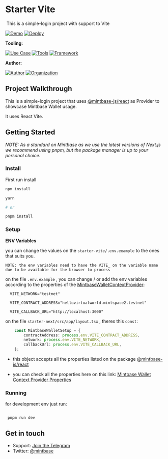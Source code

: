 # Starter Vite
<img src="https://i.imgur.com/bHpvyk6.png" alt="cover_image" width="0" />
This is a simple-login project with support to Vite

[![Demo](https://img.shields.io/badge/Demo-Visit%20Demo-brightgreen)](https://starter-react-vite.mintbase.xyz)
[![Deploy](https://img.shields.io/badge/Deploy-on%20Vercel-blue)](https://vercel.com/new/clone?repository-url=https%3A%2F%2Fgithub.com%2FMintbase%2Ftemplates%2Ftree%2Fmain%2Fstarter-vite)

**Tooling:**

[![Use Case](https://img.shields.io/badge/Use%20Case-Utilities-blue)](#)
[![Tools](https://img.shields.io/badge/Tools-@mintbase.js/react%2CArweave%2CMintbase%20Wallet-blue)](#)
[![Framework](https://img.shields.io/badge/Framework-Vite-blue)](#)

**Author:**

[![Author](https://img.shields.io/twitter/follow/rubenmarcus_dev?style=social&logo=twitter)](https://twitter.com/rubenmarcus_dev) [![Organization](https://img.shields.io/badge/Mintbase-blue)](https://www.mintbase.xyz)

## Project Walkthrough


This is a simple-login project that uses [@mintbase-js/react](https://github.com/Mintbase/mintbase-js/tree/beta/packages/react) as Provider to showcase Mintbase Wallet usage.

It uses React Vite.



## Getting Started

*NOTE: As a standard on Mintbase as we use the latest versions of Next.js we recommend using pnpm, but the package manager is up to your personal choice.*


### Install

First run install


```bash
npm install

yarn

# or

pnpm install

```


### Setup


**ENV Variables**


you can change the values on the `starter-vite/.env.example` to the ones that suits you.


`NOTE: the env variables need to have the VITE_ on the variable name due to be available for the browser to process`

on the file `.env.example` , you can change / or add the env variables according to the properties of the [MintbaseWalletContextProvider](https://github.com/Mintbase/mintbase-js/tree/beta/packages/react#properties):

  ```
	VITE_NETWORK="testnet"

	VITE_CONTRACT_ADDRESS="hellovirtualworld.mintspace2.testnet"

	VITE_CALLBACK_URL="http://localhost:3000"
  ```

on the file `starter-next/src/app/layout.tsx` , theres this `const`:



```typescript
	const MintbaseWalletSetup = {
		contractAddress: process.env.VITE_CONTRACT_ADDRESS,
		network: process.env.VITE_NETWORK,
		callbackUrl: process.env.VITE_CALLBACK_URL,
	};
```

- this object accepts all the properties listed on the package [@mintbase-js/react](https://github.com/Mintbase/mintbase-js/tree/beta/packages/react)


- you can check all the properties here on this link: [Mintbase Wallet Context Provider Properties](https://github.com/Mintbase/mintbase-js/tree/beta/packages/react#properties)



### Running


for development env just run:

```

 pnpm run dev

```

## Get in touch

- Support: [Join the Telegram](https://tg.me/mintdev)
- Twitter: [@mintbase](https://twitter.com/mintbase)

<img src="https://i.imgur.com/nP4DQai.png" alt="detail_image" width="0" />
